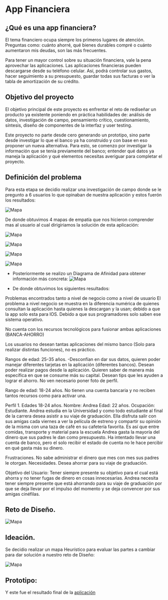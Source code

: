 # App Financiera

## ¿Qué es una app financiera?

El tema financiero ocupa siempre los primeros lugares de atención. Preguntas como: cuánto ahorré, qué bienes durables compré o cuánto aumentaron mis deudas, son las más frecuentes.

Para tener un mayor control sobre su situación financiera, vale la pena aprovechar las aplicaciones. Las aplicaciones financieras pueden descargarse desde su teléfono celular. Así, podrá controlar sus gastos, hacer seguimiento a su presupuesto, guardar todas sus facturas o ver la tabla de amortización de su crédito.

## Objetivo del proyecto

El objetivo principal de este proyecto es enfrentar el reto de rediseñar
un producto ya existente poniendo en práctica habilidades de: análisis de datos,
investigación de campo, pensamiento crítico, cuestionamiento, síntesis, diseño
de componentes de la interfaz y user testing.

Este proyecto no parte desde cero generando un
prototipo, sino  parte desde investigar lo que el banco ya ha construido y con base en eso
proponer un nueva alternativa. Para esto, se comenzo por investigar
la información que se tenía previamente del banco; entender qué datos ya maneja la aplicación y qué elementos
necesitas averiguar para completar el proyecto. 

## Definición del problema

Para esta etapa se decidio realizar una investigación de campo donde se le pregunto a 6 usuarios lo que opinaban de nuestra aplicación y estos fuerón los resultados:

![Mapa](https://i.ibb.co/nB7kpXK/Captura-de-Pantalla-2019-07-14-a-la-s-1-15-30.png)

De donde obtuvimos 4 mapas de empatía que nos hicieron comprender mas al usuario al cual dirigiriamos la solución de esta aplicación: 

![Mapa](https://i.ibb.co/tssj9xt/Captura-de-Pantalla-2019-07-14-a-la-s-1-22-50.png)

![Mapa](https://i.ibb.co/hcQRdP2/Captura-de-Pantalla-2019-07-14-a-la-s-1-24-28.png)

![Mapa](https://i.ibb.co/g3gGqRC/Captura-de-Pantalla-2019-07-14-a-la-s-1-26-02.png)

![Mapa](https://i.ibb.co/r2MCjzF/Captura-de-Pantalla-2019-07-14-a-la-s-1-27-12.png)




-  Posteriormente se realizo un Diagrama de Afinidad para obtener información más concreta:
![Mapa](https://i.ibb.co/VT9w0Lw/Captura-de-Pantalla-2019-07-14-a-la-s-1-31-49.png)


-  De donde obtuvimos los siguientes resultados:

Problemas encontrados tanto a nivel de negocio como a nivel de usuario
El problema a nivel negocio se muestra en la diferencia numérica de quienes consultan la aplicación hasta quienes la descargan y la usan; debido a que la app solo esta para IOS.  Debido a que sus programadores solo saben ese sistema operativo.

No cuenta con los recursos tecnológicos para fusionar ambas aplicaciones (BANCA-AHORRO)

Los usuarios no desean tantas aplicaciones del mismo banco (Solo para realizar distintas funciones), no es práctico.

Rangos de edad: 25-35 años.
-Desconfían en dar sus datos, quieren poder manejar diferentes tarjetas en la aplicación (diferentes bancos). Desean poder realizar pagos desde la aplicación. Quieren saber de manera más específica en que se consume más su capital. Desean tips que les ayuden a lograr el ahorro. No ven necesario poner foto de perfil.

Rango de edad: 18-24 años.
No tienen una cuenta bancaria y no reciben tantos recursos como para activar una. 



Perfil 1.  Edades 18-24 años.
Nombre: Andrea
Edad: 22 años.
Ocupación: Estudiante.
Andrea estudia en la Universidad y como todo estudiante  al final de la carrera desea asistir a su viaje de graduación. Ella disfruta salir con sus amigas cada viernes a ver la película de estreno y compartir su opinión de la misma con  una taza de café en su cafetería favorita. Es así que entre comidas, transporte y material para la escuela Andrea gasta la mayoría del dinero que sus padres le dan como presupuesto. Ha intentado llevar una cuenta de banco, pero el solo recibir el estado de cuenta no le hace percibir en qué gasta más su dinero.

Frustraciones. No sabe administrar el dinero que mes con mes sus padres le otorgan.
Necesidades. Desea ahorrar para su viaje de graduación.


Objetivo del Usuario: Tener siempre presente su objetivo para el cual está ahorra y no tener fugas de dinero en cosas innecesarias.
Andrea necesita tener siempre presente que está ahorrando para su viaje de graduación por que se deja llevar por el impulso del momento y se deja convencer por sus amigas cinéfilas. 

 ## Reto de Diseño. 
 
 ![Mapa](https://i.ibb.co/xYMf79H/Captura-de-Pantalla-2019-07-14-a-la-s-1-42-47.png)

## Ideación.
Se decidio realizar un mapa Heurístico para evaluar las partes a cambiar para dar solución a nuestro reto de Diseño:

![Mapa](https://i.ibb.co/FsG3CNF/Captura-de-Pantalla-2019-07-14-a-la-s-1-40-30.png)


## Prototipo:
Y este fue el resultado final de la [aplicación](https://marvelapp.com/1gigci66/screen/59242944) 

